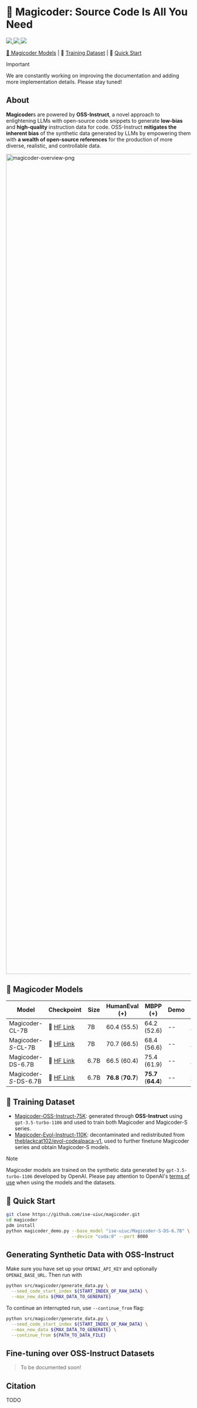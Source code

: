 # 🎩 Magicoder: Source Code Is All You Need


<p align="left">
    <a href="https://arxiv.org/abs/1234.56789"><img src="https://img.shields.io/badge/arXiv-1234.56789-b31b1b.svg?style=for-the-badge">
    <a href="https://opensource.org/license/mit/"><img src="https://img.shields.io/badge/License-MIT-blue.svg?style=for-the-badge">
    <a href="https://huggingface.co/ise-uiuc/"><img src="https://img.shields.io/badge/🤗%20Hugging%20Face-ise--uiuc-%23ff8811.svg?style=for-the-badge">
</p>
<!-- <a href="https://huggingface.co/ise-uiuc"><img src="https://huggingface.co/datasets/huggingface/badges/resolve/main/follow-me-on-HF-xl.svg"></a> -->

<!--     <a href="https://hub.docker.com/r/universefly/repilot/tags"><img src="https://img.shields.io/badge/docker-universefly%2Frepilot-%230db7ed.svg?style=for-the-badge&logo=docker&logoColor=white"></a> -->

<!-- [jw: add toc after the sections are ready] -->

<p align="left">
    🎩 <a href="#-magicoder-models">Magicoder Models</a>
    | 📑 <a href="#-training-dataset">Training Dataset</a>
    | 🚀 <a href="#-quick-start">Quick Start</a>
</p>

> [!IMPORTANT]
> We are constantly working on improving the documentation and adding more implementation details. Please stay tuned!

## About

**Magicoder**s are powered by **OSS-Instruct**, a novel approach to enlightening LLMs with open-source code snippets to generate **low-bias** and **high-quality** instruction data for code. OSS-Instruct **mitigates the inherent bias** of the synthetic data generated by LLMs by empowering them with **a wealth of open-source references** for the production of more diverse, realistic, and controllable data.

<img width="2235" alt="magicoder-overview-png" src="https://github.com/ise-uiuc/magicoder/assets/overview.png">


## 🎩 Magicoder Models

|  Model  |  Checkpoint  | Size    | HumanEval (+) |   MBPP (+) | Demo | License |
| ----- |------| ---- |------|-------| ----- |  ----- | 
|  Magicoder-CL-7B  |   🤗 <a href="https://huggingface.co/ise-uiuc/Magicoder-CL-7B" target="_blank">HF Link</a>   |  7B  |  60.4 (55.5)   | 64.2 (52.6) | -- |  [Llama2](https://ai.meta.com/llama/license/)  |
|  Magicoder-*S*-CL-7B  |   🤗 <a href="https://huggingface.co/ise-uiuc/Magicoder-S-CL-7B" target="_blank">HF Link</a>   |  7B  |  70.7 (66.5)   | 68.4 (56.6) | -- |  [Llama2](https://ai.meta.com/llama/license/)  |
|  Magicoder-DS-6.7B  |   🤗 <a href="https://huggingface.co/ise-uiuc/Magicoder-DS-6.7B" target="_blank">HF Link</a>   |  6.7B  |  66.5 (60.4)   | 75.4 (61.9) | -- |  [DeepSeek](https://github.com/deepseek-ai/DeepSeek-Coder/blob/main/LICENSE-MODEL)  |
|  Magicoder-*S*-DS-6.7B  |   🤗 <a href="https://huggingface.co/ise-uiuc/Magicoder-S-DS-6.7B" target="_blank">HF Link</a>   |  6.7B  |  **76.8** (**70.7**)   | **75.7** (**64.4**) | -- |  [DeepSeek](https://github.com/deepseek-ai/DeepSeek-Coder/blob/main/LICENSE-MODEL)  |

## 📑 Training Dataset

- [Magicoder-OSS-Instruct-75K](https://huggingface.co/datasets/ise-uiuc/Magicoder_oss_instruct_75k): generated through **OSS-Instruct** using `gpt-3.5-turbo-1106` and used to train both Magicoder and Magicoder-S series.
- [Magicoder-Evol-Instruct-110K](https://huggingface.co/datasets/ise-uiuc/Magicoder_evol_instruct_110k): decontaminated and redistributed from [theblackcat102/evol-codealpaca-v1](https://huggingface.co/datasets/theblackcat102/evol-codealpaca-v1), used to further finetune Magicoder series and obtain Magicoder-S models.


> [!NOTE]
> Magicoder models are trained on the synthetic data generated by `gpt-3.5-turbo-1106` developed by OpenAI. Please pay attention to OpenAI's [terms of use](https://openai.com/policies/terms-of-use) when using the models and the datasets.

## 🚀 Quick Start

<!-- [jw: inline the demo instead of redirecting it to a new link. put most things into code. add some concise desc.] -->

```bash
git clone https://github.com/ise-uiuc/magicoder.git
cd magicoder
pdm install
python magicoder_demo.py --base_model "ise-uiuc/Magicoder-S-DS-6.7B" \
                         --device "cuda:0" --port 8080
```

## Generating Synthetic Data with OSS-Instruct

Make sure you have set up your `OPENAI_API_KEY` and optionally `OPENAI_BASE_URL`. Then run with

```bash
python src/magicoder/generate_data.py \
  --seed_code_start_index ${START_INDEX_OF_RAW_DATA} \
  --max_new_data ${MAX_DATA_TO_GENERATE}
```

To continue an interrupted run, use `--continue_from` flag:

```bash
python src/magicoder/generate_data.py \
  --seed_code_start_index ${START_INDEX_OF_RAW_DATA} \
  --max_new_data ${MAX_DATA_TO_GENERATE} \
  --continue_from ${PATH_TO_DATA_FILE}
```

## Fine-tuning over OSS-Instruct Datasets

> To be documented soon!

## Citation

TODO
